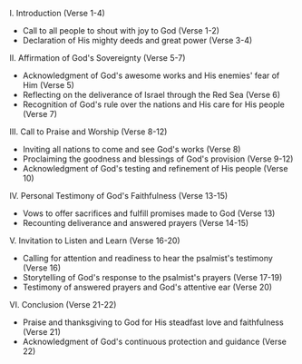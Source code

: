 I. Introduction (Verse 1-4)
- Call to all people to shout with joy to God (Verse 1-2)
- Declaration of His mighty deeds and great power (Verse 3-4)

II. Affirmation of God's Sovereignty (Verse 5-7)
- Acknowledgment of God's awesome works and His enemies' fear of Him (Verse 5)
- Reflecting on the deliverance of Israel through the Red Sea (Verse 6)
- Recognition of God's rule over the nations and His care for His people (Verse 7)

III. Call to Praise and Worship (Verse 8-12)
- Inviting all nations to come and see God's works (Verse 8)
- Proclaiming the goodness and blessings of God's provision (Verse 9-12)
- Acknowledgment of God's testing and refinement of His people (Verse 10)

IV. Personal Testimony of God's Faithfulness (Verse 13-15)
- Vows to offer sacrifices and fulfill promises made to God (Verse 13)
- Recounting deliverance and answered prayers (Verse 14-15)

V. Invitation to Listen and Learn (Verse 16-20)
- Calling for attention and readiness to hear the psalmist's testimony (Verse 16)
- Storytelling of God's response to the psalmist's prayers (Verse 17-19)
- Testimony of answered prayers and God's attentive ear (Verse 20)

VI. Conclusion (Verse 21-22)
- Praise and thanksgiving to God for His steadfast love and faithfulness (Verse 21)
- Acknowledgment of God's continuous protection and guidance (Verse 22)